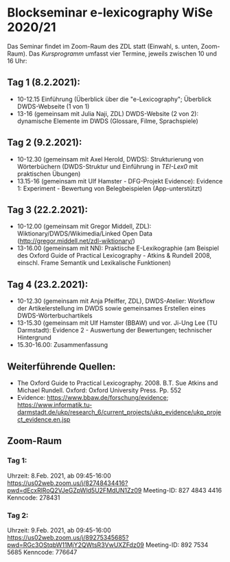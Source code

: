 # Blockseminar e-lexicography WiSe 2020/21

Das Seminar findet im Zoom-Raum des ZDL statt (Einwahl, s. unten, Zoom-Raum).
Das *Kursprogramm* umfasst vier Termine, jeweils zwischen 10 und 16 Uhr:

## Tag 1 (8.2.2021): 
* 10-12.15 Einführung (Überblick über die "e-Lexicography"; Überblick DWDS-Webseite (1 von 1)
* 13-16 (gemeinsam mit Julia Naji, ZDL) DWDS-Website (2 von 2): dynamische Elemente im DWDS (Glossare, Filme, Sprachspiele)

## Tag 2 (9.2.2021):
* 10-12.30 (gemeinsam mit Axel Herold, DWDS): Strukturierung von Wörterbüchern (DWDS-Struktur und Einführung in *TEI-Lex0* mit praktischen Übungen) 
* 13.15-16 (gemeinsam mit Ulf Hamster - DFG-Projekt Evidence): Evidence 1: Experiment - Bewertung von Belegbeispielen (App-unterstützt)

## Tag 3 (22.2.2021):
* 10-12.00 (gemeinsam mit Gregor Middell, ZDL): Wiktionary/DWDS/Wikimedia/Linked Open Data (http://gregor.middell.net/zdl-wiktionary/)
* 13-16.00 (gemeinsam mit NN): Praktische E-Lexikographie (am Beispiel des Oxford Guide of Practical Lexicography - Atkins & Rundell 2008, einschl. Frame Semantik und Lexikalische Funktionen)

## Tag 4 (23.2.2021):
* 10-12.30 (gemeinsam mit Anja Pfeiffer, ZDL), DWDS-Atelier: Workflow der Artikelerstellung im DWDS sowie gemeinsames Erstellen eines DWDS-Wörterbuchartikels
* 13-15.30 (gemeinsam mit Ulf Hamster (BBAW) und vor. Ji-Ung Lee (TU Darmstadt): Evidence 2 - Auswertung der Bewertungen; technischer Hintergrund
* 15.30-16.00: Zusammenfassung

## Weiterführende Quellen:
* The Oxford Guide to Practical Lexicography. 2008. B.T. Sue Atkins and Michael Rundell. Oxford: Oxford University Press. Pp. 552
* Evidence: https://www.bbaw.de/forschung/evidence; https://www.informatik.tu-darmstadt.de/ukp/research_6/current_projects/ukp_evidence/ukp_project_evidence.en.jsp

## Zoom-Raum
### Tag 1: 
Uhrzeit: 8.Feb. 2021, ab 09:45-16:00
https://us02web.zoom.us/j/82748434416?pwd=dEcxRlRoQ2VJeGZpWld5U2FMdUN1Zz09
Meeting-ID: 827 4843 4416
Kenncode: 278431

### Tag 2: 
Uhrzeit: 9.Feb. 2021, ab 09:45-16:00
https://us02web.zoom.us/j/89275345685?pwd=RGc3OStqbW11MjY2QWtsR3VwUXZFdz09
Meeting-ID: 892 7534 5685
Kenncode: 776647






